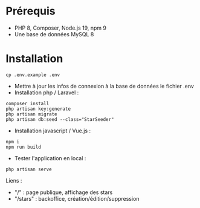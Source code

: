 # Prérequis
- PHP 8, Composer, Node.js 19, npm 9
- Une base de données MySQL 8

# Installation
```
cp .env.example .env
```
- Mettre à jour les infos de connexion à la base de données le fichier .env
- Installation php / Laravel :
```
composer install
php artisan key:generate
php artisan migrate
php artisan db:seed --class="StarSeeder"
```
- Installation javascript / Vue.js :
```
npm i
npm run build
```
- Tester l'application en local :
```
php artisan serve
```

Liens :
- "/" : page publique, affichage des stars
- "/stars" : backoffice, création/édition/suppression
